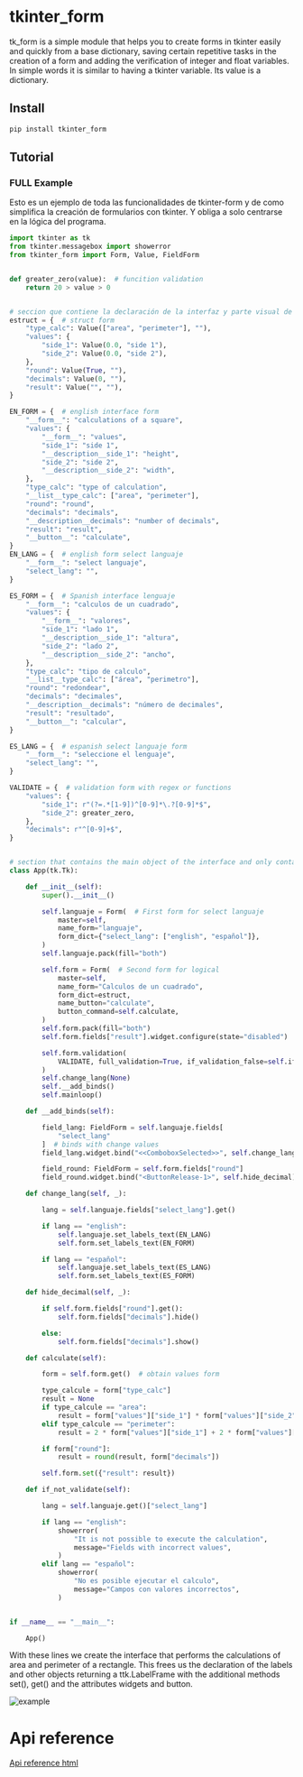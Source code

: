 # tkinter_form

tk_form is a simple module that helps you to create forms in tkinter easily and quickly from a base dictionary, saving certain repetitive tasks in the creation of a form and adding the verification of integer and float variables. In simple words it is similar to having a tkinter variable. Its value is a dictionary.

## Install

```bash
pip install tkinter_form
```

## Tutorial

### FULL Example

Esto es un ejemplo de toda las funcionalidades de tkinter-form y de como simplifica la creación de formularios con tkinter. Y obliga a solo centrarse en la lógica del programa.

```python
import tkinter as tk
from tkinter.messagebox import showerror
from tkinter_form import Form, Value, FieldForm


def greater_zero(value):  # funcition validation
    return 20 > value > 0


# seccion que contiene la declaración de la interfaz y parte visual de la misma
estruct = {  # struct form
    "type_calc": Value(["area", "perimeter"], ""),
    "values": {
        "side_1": Value(0.0, "side 1"),
        "side_2": Value(0.0, "side 2"),
    },
    "round": Value(True, ""),
    "decimals": Value(0, ""),
    "result": Value("", ""),
}

EN_FORM = {  # english interface form
    "__form__": "calculations of a square",
    "values": {
        "__form__": "values",
        "side_1": "side 1",
        "__description__side_1": "height",
        "side_2": "side 2",
        "__description__side_2": "width",
    },
    "type_calc": "type of calculation",
    "__list__type_calc": ["area", "perimeter"],
    "round": "round",
    "decimals": "decimals",
    "__description__decimals": "number of decimals",
    "result": "result",
    "__button__": "calculate",
}
EN_LANG = {  # english form select languaje
    "__form__": "select languaje",
    "select_lang": "",
}

ES_FORM = {  # Spanish interface lenguaje
    "__form__": "calculos de un cuadrado",
    "values": {
        "__form__": "valores",
        "side_1": "lado 1",
        "__description__side_1": "altura",
        "side_2": "lado 2",
        "__description__side_2": "ancho",
    },
    "type_calc": "tipo de calculo",
    "__list__type_calc": ["área", "perimetro"],
    "round": "redondear",
    "decimals": "decimales",
    "__description__decimals": "número de decimales",
    "result": "resultado",
    "__button__": "calcular",
}

ES_LANG = {  # espanish select languaje form
    "__form__": "seleccione el lenguaje",
    "select_lang": "",
}

VALIDATE = {  # validation form with regex or functions
    "values": {
        "side_1": r"(?=.*[1-9])^[0-9]*\.?[0-9]*$",
        "side_2": greater_zero,
    },
    "decimals": r"^[0-9]+$",
}


# section that contains the main object of the interface and only contains operating logic
class App(tk.Tk):

    def __init__(self):
        super().__init__()

        self.languaje = Form(  # First form for select languaje
            master=self,
            name_form="languaje",
            form_dict={"select_lang": ["english", "español"]},
        )
        self.languaje.pack(fill="both")

        self.form = Form(  # Second form for logical
            master=self,
            name_form="Calculos de un cuadrado",
            form_dict=estruct,
            name_button="calculate",
            button_command=self.calculate,
        )
        self.form.pack(fill="both")
        self.form.fields["result"].widget.configure(state="disabled")

        self.form.validation(
            VALIDATE, full_validation=True, if_validation_false=self.if_not_validate
        )
        self.change_lang(None)
        self.__add_binds()
        self.mainloop()

    def __add_binds(self):

        field_lang: FieldForm = self.languaje.fields[
            "select_lang"
        ]  # binds with change values
        field_lang.widget.bind("<<ComboboxSelected>>", self.change_lang)

        field_round: FieldForm = self.form.fields["round"]
        field_round.widget.bind("<ButtonRelease-1>", self.hide_decimal)

    def change_lang(self, _):

        lang = self.languaje.fields["select_lang"].get()

        if lang == "english":
            self.languaje.set_labels_text(EN_LANG)
            self.form.set_labels_text(EN_FORM)

        if lang == "español":
            self.languaje.set_labels_text(ES_LANG)
            self.form.set_labels_text(ES_FORM)

    def hide_decimal(self, _):

        if self.form.fields["round"].get():
            self.form.fields["decimals"].hide()

        else:
            self.form.fields["decimals"].show()

    def calculate(self):

        form = self.form.get()  # obtain values form

        type_calcule = form["type_calc"]
        result = None
        if type_calcule == "area":
            result = form["values"]["side_1"] * form["values"]["side_2"]
        elif type_calcule == "perimeter":
            result = 2 * form["values"]["side_1"] + 2 * form["values"]["side_2"]

        if form["round"]:
            result = round(result, form["decimals"])

        self.form.set({"result": result})

    def if_not_validate(self):

        lang = self.languaje.get()["select_lang"]

        if lang == "english":
            showerror(
                "It is not possible to execute the calculation",
                message="Fields with incorrect values",
            )
        elif lang == "español":
            showerror(
                "No es posible ejecutar el calculo",
                message="Campos con valores incorrectos",
            )


if __name__ == "__main__":

    App()

```

With these lines we create the interface that performs the calculations of area and perimeter of a rectangle. This frees us the declaration of the labels and other objects returning a ttk.LabelFrame with the additional methods set(), get() and the attributes widgets and button.

![example](src/example.png)

# Api reference

[Api reference html](api_reference/index.md)
